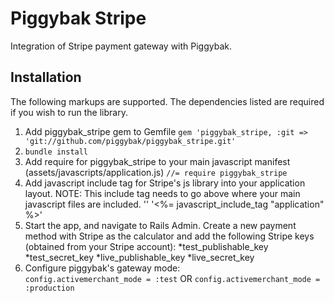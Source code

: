Piggybak Stripe
=============

Integration of Stripe payment gateway with Piggybak.

Installation
-------

The following markups are supported.  The dependencies listed are required if
you wish to run the library.

1. Add piggybak_stripe gem to Gemfile
	`gem 'piggybak_stripe, :git => 'git://github.com/piggybak/piggybak_stripe.git'`
2. `bundle install`
3. Add require for piggybak_stripe to your main javascript manifest (assets/javascripts/application.js) 
	`//= require piggybak_stripe`
4. Add javascript include tag for Stripe's js library into your application layout.  NOTE: This include tag needs to go above where your main javascript files are included.
	'<script type="text/javascript" src="https://js.stripe.com/v1/"></script>'
  	'<%= javascript_include_tag "application" %>'
5. Start the app, and navigate to Rails Admin.  Create a new payment method with Stripe as the calculator and add the following Stripe keys (obtained from your Stripe account):
	*test_publishable_key
	*test_secret_key
	*live_publishable_key
	*live_secret_key
6. Configure piggybak's gateway mode:  
	`config.activemerchant_mode = :test` OR `config.activemerchant_mode = :production`

